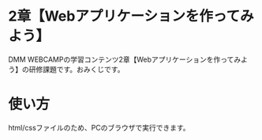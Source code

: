 # 2章【Webアプリケーションを作ってみよう】
DMM WEBCAMPの学習コンテンツ2章【Webアプリケーションを作ってみよう】の研修課題です。おみくじです。
# 使い方
html/cssファイルのため、PCのブラウザで実行できます。